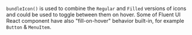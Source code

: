 `bundleIcon()` is used to combine the `Regular` and `Filled` versions of icons and could be used to toggle between them on hover. Some of Fluent UI React component have also "fill-on-hover" behavior built-in, for example `Button` & `MenuItem`.
